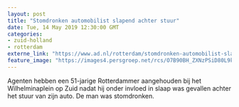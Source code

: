 ```yaml
---
layout: post
title: "Stomdronken automobilist slapend achter stuur"
date: Tue, 14 May 2019 12:30:00 GMT
categories: 
- zuid-holland 
- rotterdam 
externe_link: "https://www.ad.nl/rotterdam/stomdronken-automobilist-slapend-achter-stuur~a880c70d/"
feature_image: "https://images4.persgroep.net/rcs/O7B90BH_ZXNzPSiD80L9kwq7M3I/diocontent/148344133/_fitwidth/400/?appId=21791a8992982cd8da851550a453bd7f&quality=0.7"
---
```


Agenten hebben een 51-jarige Rotterdammer aangehouden bij het Wilhelminaplein op Zuid nadat hij onder invloed in slaap was gevallen achter het stuur van zijn auto. De man was stomdronken.
